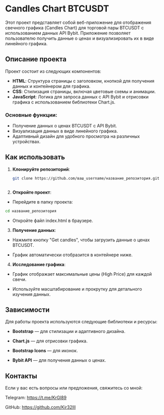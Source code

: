 # Candles Chart BTCUSDT

Этот проект представляет собой веб-приложение для отображения свечного графика (Candles Chart) для торговой пары BTCUSDT с использованием данных API Bybit. Приложение позволяет пользователю получить данные о ценах и визуализировать их в виде линейного графика.

## Описание проекта

Проект состоит из следующих компонентов:
- **HTML**: Структура страницы с заголовком, кнопкой для получения данных и контейнером для графика.
- **CSS**: Стилизация страницы, включая цветовые схемы и анимации.
- **JavaScript**: Логика для запроса данных с API Bybit и отрисовки графика с использованием библиотеки Chart.js.

### Основные функции:
- Получение данных о ценах BTCUSDT с API Bybit.
- Визуализация данных в виде линейного графика.
- Адаптивный дизайн для удобного просмотра на различных устройствах.


## Как использовать

1. **Клонируйте репозиторий**:
   ```bash
   git clone https://github.com/ваш_username/название_репозитория.git



2. **Откройте проект**:

- Перейдите в папку проекта:
```bash
cd название_репозитория
```
- Откройте файл index.html в браузере.



3. **Получение данных**:

- Нажмите кнопку "Get candles", чтобы загрузить данные о ценах BTCUSDT.

- График автоматически отобразится в контейнере ниже.



4. **Исследование графика**:

- График отображает максимальные цены (High Price) для каждой свечи.

- Используйте масштабирование и прокрутку для детального изучения данных.



## Зависимости
Для работы проекта используются следующие библиотеки и ресурсы:

- **Bootstrap** — для стилизации и адаптивного дизайна.

- **Chart.js** — для отрисовки графика.

- **Bootstrap Icons** — для иконок.

- **Bybit API** — для получения данных о ценах.



## Контакты
Если у вас есть вопросы или предложения, свяжитесь со мной:

Telegram: https://t.me/KrGl89

GitHub: https://github.com/Kir32Ill


